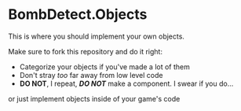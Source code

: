 # BombDetect.Objects
This is where you should implement your own objects.

Make sure to fork this repository and do it right:
- Categorize your objects if you've made a lot of them
- Don't stray *too* far away from low level code
- **DO NOT**, I repeat, ***DO NOT*** make a component. I swear if you do...

or just implement objects inside of your game's code
